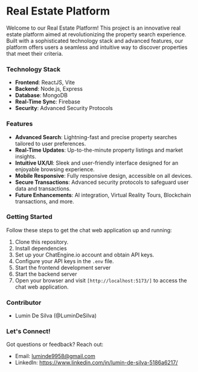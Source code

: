 # Real Estate Platform

Welcome to our Real Estate Platform! This project is an innovative real estate platform aimed at revolutionizing the property search experience. Built with a sophisticated technology stack and advanced features, our platform offers users a seamless and intuitive way to discover properties that meet their criteria.

### Technology Stack
- **Frontend**: ReactJS, Vite
- **Backend**: Node.js, Express
- **Database**: MongoDB
- **Real-Time Sync**: Firebase
- **Security**: Advanced Security Protocols
  
### Features
- **Advanced Search**: Lightning-fast and precise property searches tailored to user preferences.
- **Real-Time Updates**: Up-to-the-minute property listings and market insights.
- **Intuitive UX/UI**: Sleek and user-friendly interface designed for an enjoyable browsing experience.
- **Mobile Responsive**: Fully responsive design, accessible on all devices.
- **Secure Transactions**: Advanced security protocols to safeguard user data and transactions.
- **Future Enhancements**: AI integration, Virtual Reality Tours, Blockchain transactions, and more.

### Getting Started
Follow these steps to get the chat web application up and running:
1. Clone this repository.
2. Install dependencies
3. Set up your ChatEngine.io account and obtain API keys.
4. Configure your API keys in the `.env` file.
5. Start the frontend development server
6. Start the backend server
7. Open your browser and visit `[http://localhost:5173/]` to access the chat web application.

### Contributor
- Lumin De Silva (@LuminDeSilva)

### Let's Connect!
Got questions or feedback? Reach out:
- Email: luminde9958@gmail.com
- LinkedIn: https://www.linkedin.com/in/lumin-de-silva-5186a6217/
